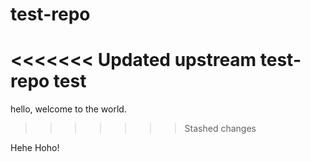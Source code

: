 # test-repo
<<<<<<< Updated upstream
test-repo test
=======
hello, welcome to the world.
>>>>>>> Stashed changes

Hehe Hoho!